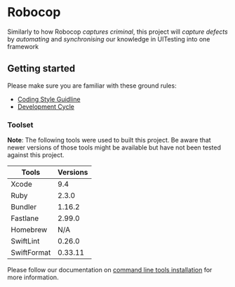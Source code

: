 # Robocop

Similarly to how Robocop *captures criminal*, this project will *capture defects*
by *automating* and *synchronising* our knowledge in UITesting into one framework

## Getting started

Please make sure you are familiar with these ground rules:

- [Coding Style Guidline](Documents/coding-style-guideline.md)
- [Development Cycle](Documents/development-cycle.md)

### Toolset

**Note**: The following tools were used to built this project. Be aware that newer versions of those tools might be available but have not been tested against this project.

| Tools       | Versions |
| ----------  | ---------|
| Xcode       | 9.4      |
| Ruby        | 2.3.0    |
| Bundler     | 1.16.2   |
| Fastlane    | 2.99.0   |
| Homebrew    | N/A      |
| SwiftLint   | 0.26.0   |
| SwiftFormat | 0.33.11  |

Please follow our documentation on [command line tools installation](Documents/command-line-tools-installation.md) for more information.
